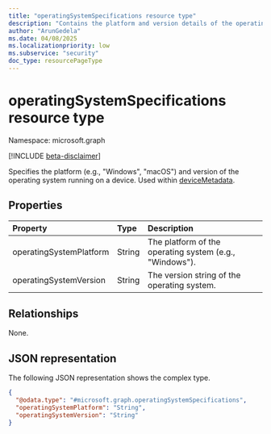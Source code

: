 ```yaml
---
title: "operatingSystemSpecifications resource type"
description: "Contains the platform and version details of the operating system."
author: "ArunGedela"
ms.date: 04/08/2025
ms.localizationpriority: low
ms.subservice: "security"
doc_type: resourcePageType
---
```


# operatingSystemSpecifications resource type

Namespace: microsoft.graph

[!INCLUDE [beta-disclaimer](../../includes/beta-disclaimer.md)]

Specifies the platform (e.g., "Windows", "macOS") and version of the operating system running on a device. Used within [deviceMetadata](../resources/devicemetadata.md).

## Properties

| Property                | Type   | Description                                          |
| :---------------------- | :----- | :--------------------------------------------------- |
| operatingSystemPlatform | String | The platform of the operating system (e.g., "Windows"). |
| operatingSystemVersion  | String | The version string of the operating system.          |

## Relationships

None.

## JSON representation

The following JSON representation shows the complex type.
<!-- {
  "blockType": "resource",
  "@odata.type": "microsoft.graph.operatingSystemSpecifications",
  "openType": false
}-->
``` json
{
  "@odata.type": "#microsoft.graph.operatingSystemSpecifications",
  "operatingSystemPlatform": "String",
  "operatingSystemVersion": "String"
}
```
